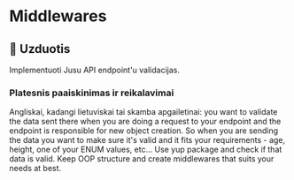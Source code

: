 # Middlewares

## 📝 Uzduotis

Implementuoti Jusu API endpoint'u validacijas.

### Platesnis paaiskinimas ir reikalavimai

Angliskai, kadangi lietuviskai tai skamba apgailetinai:
you want to validate the data sent there when you are doing a request to your endpoint and the endpoint is responsible for new object creation. So when you are sending the data you want to make sure it's valid and it fits your requirements - age, height, one of your ENUM values, etc... Use yup package and check if that data is valid. Keep OOP structure and create middlewares that suits your needs at best.
